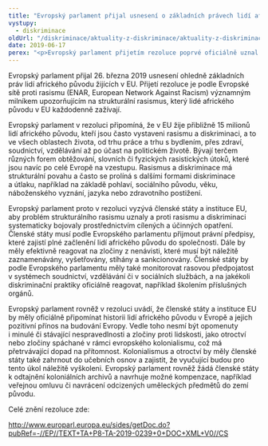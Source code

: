 ```yaml
---
title: "Evropský parlament přijal usnesení o základních právech lidí afrického původu v EU"
vystupy:
  - diskriminace
oldUrl: "/diskriminace/aktuality-z-diskriminace/aktuality-z-diskriminace-2019/evropsky-parlament-prijal-usneseni-o-zakladnich-pravech-lidi-africkeho-puvodu-v-eu/"
date: 2019-06-17
perex: "<p>Evropský parlament přijetím rezoluce poprvé oficiálně uznal specifický rasismus a diskriminaci, kterým v EU čelí lidé afrického původu.</p>"
---
```


<!-- imported from the old website -->

<p>Evropský parlament přijal 26. března 2019 usnesení ohledně základních práv lidí afrického původu žijících v EU. Přijetí rezoluce je podle Evropské sítě proti rasismu (ENAR, European Network Against Racism) významným milníkem upozorňujícím na strukturální rasismus, který lidé afrického původu v EU každodenně zažívají. </p> <p>Evropský parlament v rezoluci připomíná, že v EU žije přibližně 15 milionů lidí afrického původu, kteří jsou často vystaveni rasismu a diskriminaci, a to ve všech oblastech života, od trhu práce a trhu s bydlením, přes zdraví, soudnictví, vzdělávání až po účast na politickém životě. Bývají terčem různých forem obtěžování, slovních či fyzických rasistických útoků, které jsou navíc po celé Evropě na vzestupu. Rasismus a diskriminace má strukturální povahu a často se prolíná s dalšími formami diskriminace a útlaku, například na základě pohlaví, sociálního původu, věku, náboženského vyznání, jazyka nebo zdravotního postižení.</p> <p>Evropský parlament proto v rezoluci vyzývá členské státy a instituce EU, aby problém strukturálního rasismu uznaly a proti rasismu a diskriminaci systematicky bojovaly prostřednictvím cílených a účinných opatření. Členské státy musí podle Evropského parlamentu přijmout právní předpisy, které zajistí plné začlenění lidí afrického původu do společnosti. Dále by měly efektivně reagovat na zločiny z nenávisti, které musí být náležitě zaznamenávány, vyšetřovány, stíhány a sankcionovány. Členské státy by podle Evropského parlamentu měly také monitorovat rasovou předpojatost v systémech soudnictví, vzdělávání či v sociálních službách, a na jakékoli diskriminační praktiky oficiálně reagovat, například školením příslušných orgánů. </p> <p>Evropský parlament rovněž v rezoluci uvádí, že členské státy a instituce EU by měly oficiálně připomínat historii lidí afrického původu v Evropě a jejich pozitivní přínos na budování Evropy. Vedle toho nesmí být opomenuty i minulé či stávající nespravedlnosti a zločiny proti lidskosti, jako otroctví nebo zločiny spáchané v rámci evropského kolonialismu, což má přetrvávající dopad na přítomnost. Kolonialismus a otroctví by měly členské státy také zahrnout do učebních osnov a zajistit, že vyučující budou pro tento úkol náležitě vyškoleni. Evropský parlament rovněž žádá členské státy k odtajnění koloniálních archivů a navrhuje možné kompenzace, například veřejnou omluvu či navrácení odcizených uměleckých předmětů do zemí původu.</p> <p>Celé znění rezoluce zde:</p> <a title="Otevření do nového okna" href="http://www.europarl.europa.eu/sides/getDoc.do?pubRef=-//EP//TEXT+TA+P8-TA-2019-0239+0+DOC+XML+V0//CS" target="_blank">http://www.europarl.europa.eu/sides/getDoc.do?pubRef=-//EP//TEXT+TA+P8-TA-2019-0239+0+DOC+XML+V0//CS</a> 
